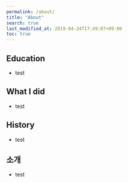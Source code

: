 ```yaml
---
permalink: /about/
title: "About"
search: true
last_modified_at: 2019-04-24T17:49:07+09:00
toc: true
---
```


## Education
 - test

## What I did
 - test

## History
 - test

## 소개
 - test

